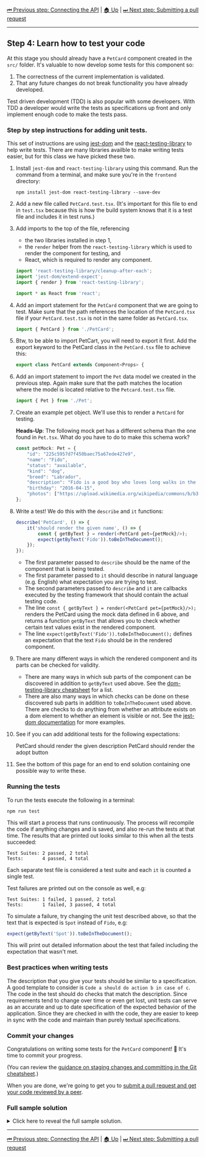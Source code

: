 [⏮ Previous step: Connecting the API](./03-connecting-the-api.md)&nbsp;|&nbsp;[🏠 Up](./00-index.md)&nbsp;|&nbsp;[⏭ Next step: Submitting a pull request](./05-submitting-a-pull-request.md)

----

## Step 4: Learn how to test your code

At this stage you should already have a `PetCard` component created in the `src/` folder. It's valuable to now develop some tests for this component so:

1. The correctness of the current implementation is validated.
2. That any future changes do not break functionality you have already developed.

Test driven development (TDD) is also popular with some developers. With TDD a developer would write the tests as specifications up front and only implement enough code to make the tests pass.

### Step by step instructions for adding unit tests.

This set of instructions are using [jest-dom](https://github.com/testing-library/jest-dom) and the [react-testing-library](https://github.com/testing-library/react-testing-library) to help write tests. There are many libraries availble to make writing tests easier, but for this class we have picked these two.

1. Install `jest-dom` and  `react-testing-library` using this command. Run the command from a terminal, and make sure you're in the `frontend` directory:

       npm install jest-dom react-testing-library --save-dev

2. Add a new file called `PetCard.test.tsx`. (It's important for this file to end in `test.tsx` because this is how the build system knows that it is a test file and includes it in test runs.)

3. Add imports to the top of the file, referencing

    - the two libraries installed in step 1,
    - the `render` helper from the `react-testing-library` which is used to render the component for testing, and
    - React, which is required to render any component.

   ```typescript
   import 'react-testing-library/cleanup-after-each';
   import 'jest-dom/extend-expect';
   import { render } from 'react-testing-library';

   import * as React from 'react';
   ```

4. Add an import statement for the `PetCard` component that we are going to test. Make sure that the path references the location of the `PetCard.tsx` file if your `PetCard.test.tsx` is not in the same folder as `PetCard.tsx`.

   ```typescript
   import { PetCard } from './PetCard';
   ```

5. Btw, to be able to import PetCart, you will need to export it first. Add the export keyword to the PetCard class in the `PetCard.tsx` file to achieve this:

    ```typescript
    export class PetCard extends Component<Props> {
    ```

6. Add an import statement to import the `Pet` data model we created in the previous step. Again make sure that the path matches the location where the model is located relative to the `Petcard.test.tsx` file.

   ```typescript
   import { Pet } from './Pet';
   ```

7. Create an example pet object. We'll use this to render a `PetCard` for testing.

    **Heads-Up**: The following mock pet has a different schema than the one found in `Pet.tsx`. What do you have to do to make this schema work?

   ```typescript
   const petMock: Pet = {
       "id": "225c5957d7f450baec75a67ede427e9",
       "name": "Fido",
       "status": "available",
       "kind": "dog",
       "breed": "Labrador",
       "description": "Fido is a good boy who loves long walks in the park, playing with his ball and licking faces. He's great with children and an absolute sweetheart.",
       "birthday": "2016-04-15",
       "photos": ["https://upload.wikimedia.org/wikipedia/commons/b/b3/Labrador_on_Quantock_%282307909488%29.jpg"]
   };
   ```

8. Write a test! We do this with the `describe` and `it` functions:

   ```typescript
   describe('PetCard', () => {
       it('should render the given name', () => {
           const { getByText } = render(<PetCard pet={petMock}/>);
           expect(getByText('Fido')).toBeInTheDocument();
       });
   });
   ```

   - The first parameter passed to `describe` should be the name of the component that is being tested.
   - The first parameter passed to `it` should describe in natural language (e.g. English) what expectation you are trying to test.
   - The second parameters passed to `describe` and `it` are callbacks executed by the testing framework that should contain the actual testing code.
   - The line `const { getByText } = render(<PetCard pet={petMock}/>);` renders the PetCard using the mock data defined in 6 above, and returns a function `getByText` that allows you to check whether certain text values exist in the rendered component.
   - The line `expect(getByText('Fido')).toBeInTheDocument();` defines an expectation that the text `Fido` should be in the rendered component.

9. There are many different ways in which the rendered component and its parts can be checked for validity.

   - There are many ways in which sub parts of the component can be discovered in addition to `getByText` used above. See the [dom-testing-library cheatsheet](https://testing-library.com/docs/dom-testing-library/cheatsheet#queries) for a list.
   - There are also many ways in which checks can be done on these discovered sub parts in addition to `toBeInTheDocument` used above. There are checks to do anything from whether an attribute exists on a dom element to whether an element is visible or not. See the [jest-dom documentation](https://www.npmjs.com/package/jest-dom#custom-matchers) for more examples.

10. See if you can add additional tests for the following expectations:

       PetCard should render the given description
       PetCard should render the adopt button

11. See the bottom of this page for an end to end solution containing one possible way to write these.

### Running the tests

To run the tests execute the following in a terminal:

    npm run test

This will start a process that runs continuously. The process will recompile the code if anything changes and is saved, and also re-run the tests at that time. The results that are printed out looks similar to this when all the tests succeeded:

    Test Suites: 2 passed, 2 total
    Tests:       4 passed, 4 total

Each separate test file is considered a test suite and each `it` is counted a single test.

Test failures are printed out on the console as well, e.g:

    Test Suites: 1 failed, 1 passed, 2 total
    Tests:       1 failed, 3 passed, 4 total

To simulate a failure, try changing the unit test described above, so that the text that is expected is `Spot` instead of `Fido`, e.g:

```typescript
expect(getByText('Spot')).toBeInTheDocument();
```

This will print out detailed information about the test that failed including the expectation that wasn't met.

### Best practices when writing tests

The description that you give your tests should be similar to a specification. A good template to consider is `Code a should do action b in case of c`. The code in the test should do checks that match the description. Since requirements tend to change over time or even get lost, unit tests can serve as an accurate and up to date specification of the expected behavior of the application. Since they are checked in with the code, they are easier to keep in sync with the code and maintain than purely textual specifications.

### Commit your changes

Congratulations on writing some tests for the `PetCard` component! 🎉 It's
time to commit your progress.

(You can review the [guidance on staging changes and committing in the Git
cheatsheet](../git-cheatsheet.md#commit).)

When you are done, we're going to get you to [submit a pull request and get
your code reviewed by a peer](./05-submitting-a-pull-request.md).

### Full sample solution

<details>
<summary>Click here to reveal the full sample solution.</summary>

```typescript

    import 'react-testing-library/cleanup-after-each';
    import 'jest-dom/extend-expect';

    import * as React from 'react';

    import { PetCard } from './PetCard';
    import { render } from 'react-testing-library';
    import { Pet } from './Pet';

    const petMock : Pet = {
        "id": "225c5957d7f450baec75a67ede427e9",
        "name": "Fido",
        "status": "available",
        "kind": "dog",
        "breed": "Labrador",
        "description": "Fido is a good boy who loves long walks in the park, playing with his ball and licking faces. He's great with children and an absolute sweetheart.",
        "birthday": "2016-04-15",
        "photos": ["https://upload.wikimedia.org/wikipedia/commons/b/b3/Labrador_on_Quantock_%282307909488%29.jpg"]
    };

    describe('PetCard', () => {
        it('should render the given name', () => {
            const { getByText } = render(<PetCard pet={petMock}/>);
            expect(getByText('Fido')).toBeInTheDocument();
        });

        it('should render the given description', () => {
            const { getByText } = render(<PetCard pet={petMock}/>);
            expect(getByText(petMock.description!)).toBeInTheDocument();
        });

        it('should render the adopt button', () => {
            const { getByText } = render(<PetCard pet={petMock}/>);
            expect(getByText('Adopt')).toBeInTheDocument();
        });
    });

```

</details>

----

[⏮ Previous step: Connecting the API](./03-connecting-the-api.md)&nbsp;|&nbsp;[🏠 Up](./00-index.md)&nbsp;|&nbsp;[⏭ Next step: Submitting a pull request](./05-submitting-a-pull-request.md)